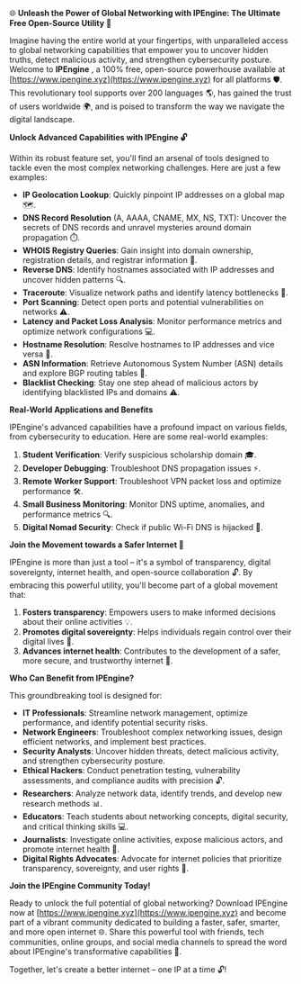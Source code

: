 🌐 **Unleash the Power of Global Networking with IPEngine: The Ultimate Free Open-Source Utility 🚀**

Imagine having the entire world at your fingertips, with unparalleled access to global networking capabilities that empower you to uncover hidden truths, detect malicious activity, and strengthen cybersecurity posture. Welcome to **IPEngine** , a 100% free, open-source powerhouse available at [https://www.ipengine.xyz](https://www.ipengine.xyz) for all platforms 🛡️. This revolutionary tool supports over 200 languages 🌎, has gained the trust of users worldwide 🌍, and is poised to transform the way we navigate the digital landscape.

**Unlock Advanced Capabilities with IPEngine 🔓**

Within its robust feature set, you'll find an arsenal of tools designed to tackle even the most complex networking challenges. Here are just a few examples:

*   **IP Geolocation Lookup**: Quickly pinpoint IP addresses on a global map 🗺️.
*   **DNS Record Resolution** (A, AAAA, CNAME, MX, NS, TXT): Uncover the secrets of DNS records and unravel mysteries around domain propagation ⏱️.
*   **WHOIS Registry Queries**: Gain insight into domain ownership, registration details, and registrar information 📄.
*   **Reverse DNS**: Identify hostnames associated with IP addresses and uncover hidden patterns 🔍.
*   **Traceroute**: Visualize network paths and identify latency bottlenecks 🚗.
*   **Port Scanning**: Detect open ports and potential vulnerabilities on networks ⚠️.
*   **Latency and Packet Loss Analysis**: Monitor performance metrics and optimize network configurations 💻.
*   **Hostname Resolution**: Resolve hostnames to IP addresses and vice versa 🔄.
*   **ASN Information**: Retrieve Autonomous System Number (ASN) details and explore BGP routing tables 🔗.
*   **Blacklist Checking**: Stay one step ahead of malicious actors by identifying blacklisted IPs and domains ⚠️.

**Real-World Applications and Benefits**

IPEngine's advanced capabilities have a profound impact on various fields, from cybersecurity to education. Here are some real-world examples:

1.  **Student Verification**: Verify suspicious scholarship domain 🎓.
2.  **Developer Debugging**: Troubleshoot DNS propagation issues ⚡️.
3.  **Remote Worker Support**: Troubleshoot VPN packet loss and optimize performance 🛠️.
4.  **Small Business Monitoring**: Monitor DNS uptime, anomalies, and performance metrics 🔍.
5.  **Digital Nomad Security**: Check if public Wi-Fi DNS is hijacked 🌴.

**Join the Movement towards a Safer Internet 🌟**

IPEngine is more than just a tool – it's a symbol of transparency, digital sovereignty, internet health, and open-source collaboration 🔓. By embracing this powerful utility, you'll become part of a global movement that:

1.  **Fosters transparency**: Empowers users to make informed decisions about their online activities 💡.
2.  **Promotes digital sovereignty**: Helps individuals regain control over their digital lives 🌟.
3.  **Advances internet health**: Contributes to the development of a safer, more secure, and trustworthy internet 🌈.

**Who Can Benefit from IPEngine?**

This groundbreaking tool is designed for:

*   **IT Professionals**: Streamline network management, optimize performance, and identify potential security risks.
*   **Network Engineers**: Troubleshoot complex networking issues, design efficient networks, and implement best practices.
*   **Security Analysts**: Uncover hidden threats, detect malicious activity, and strengthen cybersecurity posture.
*   **Ethical Hackers**: Conduct penetration testing, vulnerability assessments, and compliance audits with precision 🔓.
*   **Researchers**: Analyze network data, identify trends, and develop new research methods 📊.
*   **Educators**: Teach students about networking concepts, digital security, and critical thinking skills 💻.
*   **Journalists**: Investigate online activities, expose malicious actors, and promote internet health 📰.
*   **Digital Rights Advocates**: Advocate for internet policies that prioritize transparency, sovereignty, and user rights 🌟.

**Join the IPEngine Community Today!**

Ready to unlock the full potential of global networking? Download IPEngine now at [https://www.ipengine.xyz](https://www.ipengine.xyz) and become part of a vibrant community dedicated to building a faster, safer, smarter, and more open internet 🌐. Share this powerful tool with friends, tech communities, online groups, and social media channels to spread the word about IPEngine's transformative capabilities 🤝.

Together, let's create a better internet – one IP at a time 🔓!